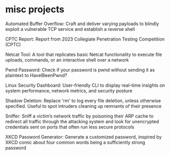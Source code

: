 # misc projects

Automated Buffer Overflow: Craft and deliver varying payloads to blindly exploit a vulnerable TCP service and establish a reverse shell

CPTC Report: Report from 2023 Collegiate Penetration Testing Competition (CPTC)

Netcat Tool: A tool that replicates basic Netcat functionality to execute file uploads, commands, or an interactive shell over a network

Pwnd Password: Check if your password is pwnd without sending it as plaintext to HaveIBeenPwnd?

Linux Security Dashboard: User-friendly CLI to display real-time insights on system performance, network metrics, and security posture 

Shadow Deletion: Replace 'rm' to log every file deletion, unless otherwise specified. Useful to spot intruders cleaning up remnants of their presence

Sniffer: Sniff a victim’s network traffic by poisoning their ARP cache to redirect all traffic through the attacking system and look for unencrypted credentials sent on ports that often run less secure protocols

XKCD Password Generator: Generate a customized password, inspired by XKCD comic about four common words being a sufficiently strong password
